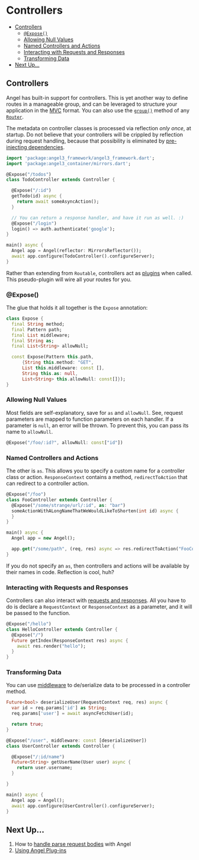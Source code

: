# Controllers

* [Controllers](controllers.md#controllers)
  * [`@Expose()`](controllers.md#expose)
  * [Allowing Null Values](controllers.md#allowing-null-values)
  * [Named Controllers and Actions](controllers.md#named-controllers-and-actions)
  * [Interacting with Requests and Responses](controllers.md#interacting-with-requests-and-responses)
  * [Transforming Data](controllers.md#transforming-data)
* [Next Up...](controllers.md#next-up)

## Controllers

Angel has built-in support for controllers. This is yet another way to define routes in a manageable group, and can be leveraged to structure your application in the [MVC](https://en.wikipedia.org/wiki/Model–view–controller) format. You can also use the [`group()`](basic-routing.md#route-groups) method of any [`Router`](https://pub.dev/documentation/angel3_route/latest/angel3_route/Router-class.html).

The metadata on controller classes is processed via reflection _only once_, at startup. Do not believe that your controllers will be crippled by reflection during request handling, because that possibility is eliminated by [pre-injecting dependencies](dependency-injection.md).

```dart
import 'package:angel3_framework/angel3_framework.dart';
import 'package:angel3_container/mirrors.dart';

@Expose("/todos")
class TodoController extends Controller {

  @Expose("/:id")
  getTodo(id) async {
    return await someAsyncAction();
  }

  // You can return a response handler, and have it run as well. :)
  @Expose("/login")
  login() => auth.authenticate('google');
}

main() async {
  Angel app = Angel(reflector: MirrorsReflector());
  await app.configure(TodoController().configureServer);
}
```

Rather than extending from `Routable`, controllers act as [plugins](using-plugins.md) when called. This pseudo-plugin will wire all your routes for you.

### @Expose\(\)

The glue that holds it all together is the `Expose` annotation:

```dart
class Expose {
  final String method;
  final Pattern path;
  final List middleware;
  final String as;
  final List<String> allowNull;

  const Expose(Pattern this.path,
      {String this.method: "GET",
      List this.middleware: const [],
      String this.as: null,
      List<String> this.allowNull: const[]});
}
```

### Allowing Null Values

Most fields are self-explanatory, save for `as` and `allowNull`. See, request parameters are mapped to function parameters on each handler. If a parameter is `null`, an error will be thrown. To prevent this, you can pass its name to `allowNull`.

```dart
@Expose("/foo/:id?", allowNull: const["id"])
```

### Named Controllers and Actions

The other is `as`. This allows you to specify a custom name for a controller class or action. `ResponseContext` contains a method, `redirectToAction` that can redirect to a controller action.

```dart
@Expose("/foo")
class FooController extends Controller {
  @Expose("/some/strange/url/:id", as: "bar")
  someActionWithALongNameThatWeWouldLikeToShorten(int id) async {
  }
}

main() async {
  Angel app = new Angel();

  app.get("/some/path", (req, res) async => res.redirectToAction("FooController@bar", {"id": 1337}));
}
```

If you do not specify an `as`, then controllers and actions will be available by their names in code. Reflection is cool, huh?

### Interacting with Requests and Responses

Controllers can also interact with [requests and responses](requests-and-responses.md). All you have to do is declare a `RequestContext` or `ResponseContext` as a parameter, and it will be passed to the function.

```dart
@Expose("/hello")
class HelloController extends Controller {
  @Expose("/")
  Future getIndex(ResponseContext res) async {
    await res.render("hello");
  }
}
```

### Transforming Data

You can use [middleware](middleware.md) to de/serialize data to be processed in a controller method.

```dart
Future<bool> deserializeUser(RequestContext req, res) async {
  var id = req.params['id'] as String;
  req.params['user'] = await asyncFetchUser(id);

  return true;
}

@Expose("/user", middleware: const [deserializeUser])
class UserController extends Controller {

  @Expose("/:id/name")
  Future<String> getUserName(User user) async {
    return user.username;
  }

}

main() async {
  Angel app = Angel();
  await app.configure(UserController().configureServer);
}
```

## Next Up...

1. How to [handle parse request bodies](body-parsing.md) with Angel
2. [Using Angel Plug-ins](using-plug-ins.md)


